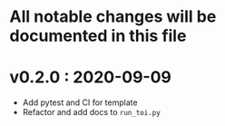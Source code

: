 # All notable changes will be documented in this file

# v0.2.0 : 2020-09-09
- Add pytest and CI for template
- Refactor and add docs to `run_toi.py`
